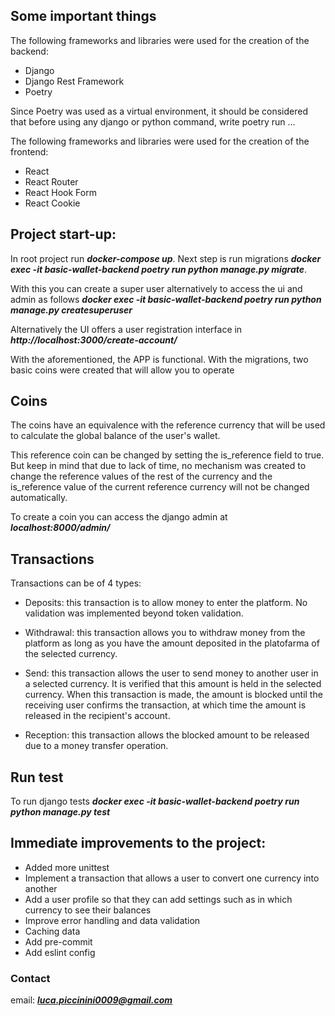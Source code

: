 ## Some important things
The following frameworks and libraries were used for the creation of the backend:
- Django
- Django Rest Framework
- Poetry

Since Poetry was used as a virtual environment, it should be considered that before using any django or python command, write poetry run ...

The following frameworks and libraries were used for the creation of the frontend:

- React
- React Router
- React Hook Form
- React Cookie

## Project start-up:
In root project run ***docker-compose up***. Next step is run migrations ***docker exec -it basic-wallet-backend poetry run python manage.py migrate***.

With this you can create a super user alternatively to access the ui and admin as follows ***docker exec -it basic-wallet-backend poetry run python manage.py createsuperuser***

Alternatively the UI offers a user registration interface in ***http://localhost:3000/create-account/***

With the aforementioned, the APP is functional. With the migrations, two basic coins were created that will allow you to operate

## Coins

The coins have an equivalence with the reference currency that will be used to calculate the global balance of the user's wallet.

This reference coin can be changed by setting the is_reference field to true. But keep in mind that due to lack of time, no mechanism was created to change the reference values of the rest of the currency and the is_reference value of the current reference currency will not be changed automatically.

To create a coin you can access the django admin at ***localhost:8000/admin/***

## Transactions
Transactions can be of 4 types:
- Deposits: this transaction is to allow money to enter the platform. No validation was implemented beyond token validation.

- Withdrawal: this transaction allows you to withdraw money from the platform as long as you have the amount deposited in the platofarma of the selected currency.

- Send: this transaction allows the user to send money to another user in a selected currency. It is verified that this amount is held in the selected currency. When this transaction is made, the amount is blocked until the receiving user confirms the transaction, at which time the amount is released in the recipient's account.

- Reception: this transaction allows the blocked amount to be released due to a money transfer operation.

## Run test
To run django tests ***docker exec -it basic-wallet-backend poetry run python manage.py test***

## Immediate improvements to the project:
- Added more unittest
- Implement a transaction that allows a user to convert one currency into another
- Add a user profile so that they can add settings such as in which currency to see their balances
- Improve error handling and data validation
- Caching data
- Add pre-commit
- Add eslint config

### Contact
email: ***luca.piccinini0009@gmail.com***